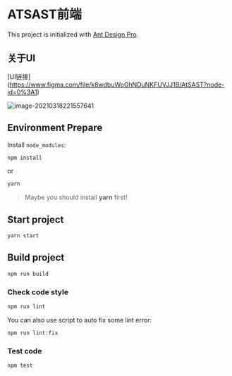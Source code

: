 # ATSAST前端

This project is initialized with [Ant Design Pro](https://pro.ant.design). 

## 关于UI

[UI链接] (https://www.figma.com/file/k8wdbuWoGhNDuNKFUVJJ1B/AtSAST?node-id=0%3A1)

![image-20210318221557641](https://zlhad.oss-cn-shanghai.aliyuncs.com/img/20210318221557.png)

## Environment Prepare

Install `node_modules`:

```bash
npm install
```

or

```bash
yarn
```
> Maybe you should install **yarn** first!

## Start project

```bash
yarn start
```

## Build project

```bash
npm run build
```

### Check code style

```bash
npm run lint
```

You can also use script to auto fix some lint error:

```bash
npm run lint:fix
```

### Test code

```bash
npm test
```


